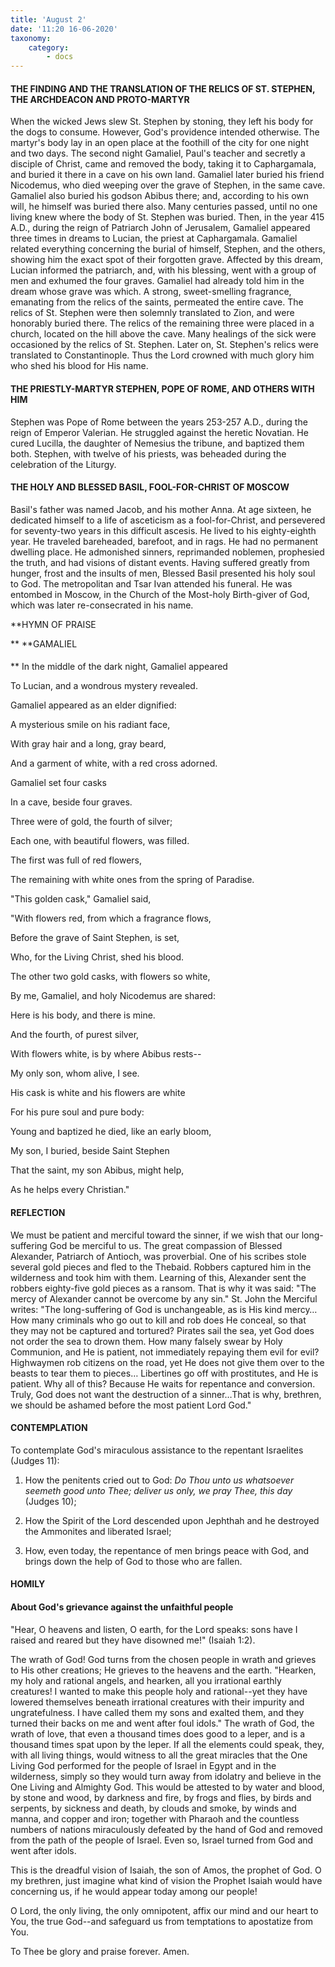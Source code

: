 ```yaml
---
title: 'August 2'
date: '11:20 16-06-2020'
taxonomy:
    category:
        - docs
---
```


#### THE FINDING AND THE TRANSLATION OF THE RELICS OF ST. STEPHEN, THE ARCHDEACON AND PROTO-MARTYR

When the wicked Jews slew St. Stephen by stoning, they left his body for the dogs to consume. However, God's providence intended otherwise. The martyr's body lay in an open place at the foothill of the city for one night and two days. The second night Gamaliel, Paul's teacher and secretly a disciple of Christ, came and removed the body, taking it to Caphargamala, and buried it there in a cave on his own land. Gamaliel later buried his friend Nicodemus, who died weeping over the grave of Stephen, in the same cave. Gamaliel also buried his godson Abibus there; and, according to his own will, he himself was buried there also. Many centuries passed, until no one living knew where the body of St. Stephen was buried. Then, in the year 415 A.D., during the reign of Patriarch John of Jerusalem, Gamaliel appeared three times in dreams to Lucian, the priest at Caphargamala. Gamaliel related everything concerning the burial of himself, Stephen, and the others, showing him the exact spot of their forgotten grave. Affected by this dream, Lucian informed the patriarch, and, with his blessing, went with a group of men and exhumed the four graves. Gamaliel had already told him in the dream whose grave was which. A strong, sweet-smelling fragrance, emanating from the relics of the saints, permeated the entire cave. The relics of St. Stephen were then solemnly translated to Zion, and were honorably buried there. The relics of the remaining three were placed in a church, located on the hill above the cave. Many healings of the sick were occasioned by the relics of St. Stephen. Later on, St. Stephen's relics were translated to Constantinople. Thus the Lord crowned with much glory him who shed his blood for His name.

#### THE PRIESTLY-MARTYR STEPHEN, POPE OF ROME, AND OTHERS WITH HIM

Stephen was Pope of Rome between the years 253-257 A.D., during the reign of Emperor Valerian. He struggled against the heretic Novatian. He cured Lucilla, the daughter of Nemesius the tribune, and baptized them both. Stephen, with twelve of his priests, was beheaded during the celebration of the Liturgy.

#### THE HOLY AND BLESSED BASIL, FOOL-FOR-CHRIST OF MOSCOW

Basil's father was named Jacob, and his mother Anna. At age sixteen, he dedicated himself to a life of asceticism as a fool-for-Christ, and persevered for seventy-two years in this difficult ascesis. He lived to his eighty-eighth year. He traveled bareheaded, barefoot, and in rags. He had no permanent dwelling place. He admonished sinners, reprimanded noblemen, prophesied the truth, and had visions of distant events. Having suffered greatly from hunger, frost and the insults of men, Blessed Basil presented his holy soul to God. The metropolitan and Tsar Ivan attended his funeral. He was entombed in Moscow, in the Church of the Most-holy Birth-giver of God, which was later re-consecrated in his name.


**HYMN OF PRAISE
 
**
**GAMALIEL
####  
**
In the middle of the dark night, Gamaliel appeared
 

To Lucian, and a wondrous mystery revealed.
 

Gamaliel appeared as an elder dignified:
 

A mysterious smile on his radiant face,
 

With gray hair and a long, gray beard,
 

And a garment of white, with a red cross adorned.
 

Gamaliel set four casks
 

In a cave, beside four graves.
 

Three were of gold, the fourth of silver;
 

Each one, with beautiful flowers, was filled.
 

The first was full of red flowers,
 

The remaining with white ones from the spring of Paradise.
 

"This golden cask," Gamaliel said,
 

"With flowers red, from which a fragrance flows,
 

Before the grave of Saint Stephen, is set,
 

Who, for the Living Christ, shed his blood.
 

The other two gold casks, with flowers so white,
 

By me, Gamaliel, and holy Nicodemus are shared:
 

Here is his body, and there is mine.
 

And the fourth, of purest silver,
 

With flowers white, is by where Abibus rests--
 

My only son, whom alive, I see.
 

His cask is white and his flowers are white
 

For his pure soul and pure body:
 

Young and baptized he died, like an early bloom,
 

My son, I buried, beside Saint Stephen
 

That the saint, my son Abibus, might help,
 

As he helps every Christian."
 

#### REFLECTION

We must be patient and merciful toward the sinner, if we wish that our long-suffering God be merciful to us. The great compassion of Blessed Alexander, Patriarch of Antioch, was proverbial. One of his scribes stole several gold pieces and fled to the Thebaid. Robbers captured him in the wilderness and took him with them. Learning of this, Alexander sent the robbers eighty-five gold pieces as a ransom. That is why it was said: "The mercy of Alexander cannot be overcome by any sin." St. John the Merciful writes: "The long-suffering of God is unchangeable, as is His kind mercy… How many criminals who go out to kill and rob does He conceal, so that they may not be captured and tortured? Pirates sail the sea, yet God does not order the sea to drown them. How many falsely swear by Holy Communion, and He is patient, not immediately repaying them evil for evil? Highwaymen rob citizens on the road, yet He does not give them over to the beasts to tear them to pieces… Libertines go off with prostitutes, and He is patient. Why all of this? Because He waits for repentance and conversion. Truly, God does not want the destruction of a sinner…That is why, brethren, we should be ashamed before the most patient Lord God."


#### CONTEMPLATION


To contemplate God's miraculous assistance to the repentant Israelites (Judges 11):

1.  How the penitents cried out to God: *Do Thou unto us whatsoever seemeth good unto Thee; deliver us only, we pray Thee, this day* (Judges 10);

1.  How the Spirit of the Lord descended upon Jephthah and he destroyed the Ammonites and liberated Israel;

1.  How, even today, the repentance of men brings peace with God, and brings down the help of God to those who are fallen.


#### HOMILY


#### About God's grievance against the unfaithful people

"Hear, O heavens and listen, O earth, for the Lord speaks: sons have I raised and reared but they have disowned me!" (Isaiah 1:2).

The wrath of God! God turns from the chosen people in wrath and grieves to His other creations; He grieves to the heavens and the earth. "Hearken, my holy and rational angels, and hearken, all you irrational earthly creatures! I wanted to make this people holy and rational--yet they have lowered themselves beneath irrational creatures with their impurity and ungratefulness. I have called them my sons and exalted them, and they turned their backs on me and went after foul idols." The wrath of God, the wrath of love, that even a thousand times does good to a leper, and is a thousand times spat upon by the leper. If all the elements could speak, they, with all living things, would witness to all the great miracles that the One Living God performed for the people of Israel in Egypt and in the wilderness, simply so they would turn away from idolatry and believe in the One Living and Almighty God. This would be attested to by water and blood, by stone and wood, by darkness and fire, by frogs and flies, by birds and serpents, by sickness and death, by clouds and smoke, by winds and manna, and copper and iron; together with Pharaoh and the countless numbers of nations miraculously defeated by the hand of God and removed from the path of the people of Israel. Even so, Israel turned from God and went after idols.

This is the dreadful vision of Isaiah, the son of Amos, the prophet of God. O my brethren, just imagine what kind of vision the Prophet Isaiah would have concerning us, if he would appear today among our people!

O Lord, the only living, the only omnipotent, affix our mind and our heart to You, the true God--and safeguard us from temptations to apostatize from You.

To Thee be glory and praise forever. Amen.
